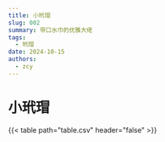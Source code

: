 ```yaml
---
title: 小玳瑁
slug: 002
summary: 带口水巾的优雅大佬
tags:
  - 玳瑁
date: 2024-10-15
authors:
  - zcy
---
```


# 小玳瑁

{{< table path="table.csv" header="false" >}}
